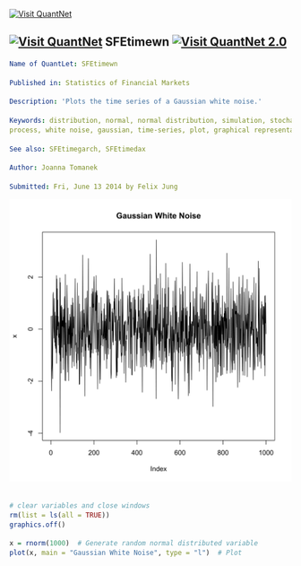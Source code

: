 
[<img src="https://github.com/QuantLet/Styleguide-and-Validation-procedure/blob/master/pictures/banner.png" alt="Visit QuantNet">](http://quantlet.de/index.php?p=info)

## [<img src="https://github.com/QuantLet/Styleguide-and-Validation-procedure/blob/master/pictures/qloqo.png" alt="Visit QuantNet">](http://quantlet.de/) **SFEtimewn** [<img src="https://github.com/QuantLet/Styleguide-and-Validation-procedure/blob/master/pictures/QN2.png" width="60" alt="Visit QuantNet 2.0">](http://quantlet.de/d3/ia)

```yaml
Name of QuantLet: SFEtimewn

Published in: Statistics of Financial Markets

Description: 'Plots the time series of a Gaussian white noise.'

Keywords: distribution, normal, normal distribution, simulation, stochastic-process, stochastic,
process, white noise, gaussian, time-series, plot, graphical representation

See also: SFEtimegarch, SFEtimedax

Author: Joanna Tomanek

Submitted: Fri, June 13 2014 by Felix Jung
```

![Picture1](SFEtimewn-1.png)


```r

# clear variables and close windows
rm(list = ls(all = TRUE))
graphics.off()

x = rnorm(1000)  # Generate random normal distributed variable
plot(x, main = "Gaussian White Noise", type = "l")  # Plot
```
